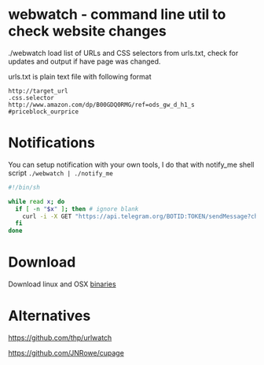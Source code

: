 # webwatch - command line util to check website changes

./webwatch load list of URLs and CSS selectors from urls.txt, check for updates and output if have page was changed.

urls.txt is plain text file with following format
```text
http://target_url
.css.selector
http://www.amazon.com/dp/B00GDQ0RMG/ref=ods_gw_d_h1_s
#priceblock_ourprice
```

# Notifications

You can setup notification with your own tools, I do that with notify_me shell script ```./webwatch | ./notify_me```
```bash
#!/bin/sh

while read x; do 
  if [ -n "$x" ]; then # ignore blank
    curl -i -X GET "https://api.telegram.org/BOTID:TOKEN/sendMessage?chat_id=CHAT_ID&text=$x"
  fi
done
```

# Download

Download linux and OSX [binaries](https://github.com/skojin/webwatch/releases)

# Alternatives
https://github.com/thp/urlwatch

https://github.com/JNRowe/cupage
